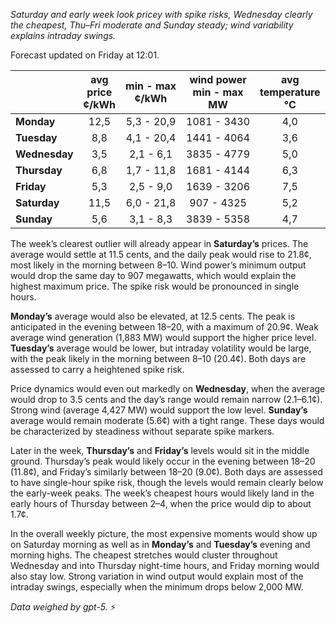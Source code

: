 *Saturday and early week look pricey with spike risks, Wednesday clearly the cheapest, Thu–Fri moderate and Sunday steady; wind variability explains intraday swings.*

Forecast updated on Friday at 12:01.

|  | avg<br>price<br>¢/kWh | min - max<br>¢/kWh | wind power<br>min - max<br>MW | avg<br>temperature<br>°C |
|:-------------|:----------------:|:----------------:|:-------------:|:-------------:|
| **Monday** | 12,5 | 5,3 - 20,9 | 1081 - 3430 | 4,0 |
| **Tuesday** | 8,8 | 4,1 - 20,4 | 1441 - 4064 | 3,6 |
| **Wednesday** | 3,5 | 2,1 - 6,1 | 3835 - 4779 | 5,0 |
| **Thursday** | 6,8 | 1,7 - 11,8 | 1681 - 4144 | 6,3 |
| **Friday** | 5,3 | 2,5 - 9,0 | 1639 - 3206 | 7,5 |
| **Saturday** | 11,5 | 6,0 - 21,8 | 907 - 4325 | 5,2 |
| **Sunday** | 5,6 | 3,1 - 8,3 | 3839 - 5358 | 4,7 |

The week’s clearest outlier will already appear in **Saturday’s** prices. The average would settle at 11.5 cents, and the daily peak would rise to 21.8¢, most likely in the morning between 8–10. Wind power’s minimum output would drop the same day to 907 megawatts, which would explain the highest maximum price. The spike risk would be pronounced in single hours.

**Monday’s** average would also be elevated, at 12.5 cents. The peak is anticipated in the evening between 18–20, with a maximum of 20.9¢. Weak average wind generation (1,883 MW) would support the higher price level. **Tuesday’s** average would be lower, but intraday volatility would be large, with the peak likely in the morning between 8–10 (20.4¢). Both days are assessed to carry a heightened spike risk.

Price dynamics would even out markedly on **Wednesday**, when the average would drop to 3.5 cents and the day’s range would remain narrow (2.1–6.1¢). Strong wind (average 4,427 MW) would support the low level. **Sunday’s** average would remain moderate (5.6¢) with a tight range. These days would be characterized by steadiness without separate spike markers.

Later in the week, **Thursday’s** and **Friday’s** levels would sit in the middle ground. Thursday’s peak would likely occur in the evening between 18–20 (11.8¢), and Friday’s similarly between 18–20 (9.0¢). Both days are assessed to have single-hour spike risk, though the levels would remain clearly below the early-week peaks. The week’s cheapest hours would likely land in the early hours of Thursday between 2–4, when the price would dip to about 1.7¢.

In the overall weekly picture, the most expensive moments would show up on Saturday morning as well as in **Monday’s** and **Tuesday’s** evening and morning highs. The cheapest stretches would cluster throughout Wednesday and into Thursday night-time hours, and Friday morning would also stay low. Strong variation in wind output would explain most of the intraday swings, especially when the minimum drops below 2,000 MW.

*Data weighed by gpt-5.* ⚡️
